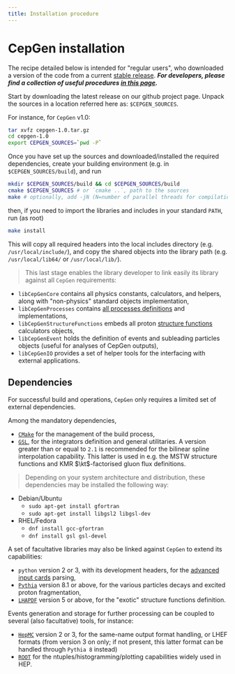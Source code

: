 ```yaml
---
title: Installation procedure
---
```


# CepGen installation

The recipe detailed below is intended for "regular users", who downloaded a version of the code from a current [stable release](https://github.com/cepgen/cepgen/releases).
***For developers, please find a collection of useful procedures [in this page](install-dev).***

Start by downloading the latest release on our github project page.
Unpack the sources in a location referred here as: `$CEPGEN_SOURCES`.

For instance, for `CepGen` v1.0:

```sh
tar xvfz cepgen-1.0.tar.gz
cd cepgen-1.0
export CEPGEN_SOURCES=`pwd -P`
```

Once you have set up the sources and downloaded/installed the required dependencies, create your building environment (e.g. in `$CEPGEN_SOURCES/build`), and run
```sh
mkdir $CEPGEN_SOURCES/build && cd $CEPGEN_SOURCES/build
cmake $CEPGEN_SOURCES # or `cmake ..`, path to the sources
make # optionally, add -jN (N=number of parallel threads for compilation)
```
then, if you need to import the libraries and includes in your standard `PATH`, run (as root)
```sh
make install
```

This will copy all required headers into the local includes directory (e.g. `/usr/local/include/`), and copy the shared objects into the library path (e.g. `/usr/local/lib64/` or `/usr/local/lib/`).

> This last stage enables the library developer to link easily its library against all `CepGen` requirements:
  - `libCepGenCore` contains all physics constants, calculators, and helpers, along with "non-physics" standard objects implementation,
  - `libCepGenProcesses` contains [all processes definitions](/processes) and implementations,
  - `libCepGenStructureFunctions` embeds all proton [structure functions](str-functions) calculators objects,
  - `libCepGenEvent` holds the definition of events and subleading particles objects (useful for analyses of CepGen outputs),
  - `libCepGenIO` provides a set of helper tools for the interfacing with external applications.

## Dependencies

For successful build and operations, `CepGen` only requires a limited set of external dependencies.

Among the mandatory dependencies,
- [`CMake`](https://cmake.org/) for the management of the build process,
- [`GSL`](https://www.gnu.org/software/gsl/), for the integrators definition and general utilitaries.
  A version greater than or equal to `2.1` is recommended for the bilinear spline interpolation capability.
  This latter is used in e.g. the MSTW structure functions and KMR $\kt$-factorised gluon flux definitions.

> Depending on your system architecture and distribution, these dependencies may be installed the following way:
  - Debian/Ubuntu
    - `sudo apt-get install gfortran`
    - `sudo apt-get install libgsl2 libgsl-dev`
  - RHEL/Fedora
    - `dnf install gcc-gfortran`
    - `dnf install gsl gsl-devel`

A set of facultative libraries may also be linked against `CepGen` to extend its capabilities:
- `python` version 2 or 3, with its development headers, for the [advanced input cards](/steering-cards/python) parsing,
- [`Pythia`](http://home.thep.lu.se/Pythia/) version 8.1 or above, for the various particles decays and excited proton fragmentation,
- [`LHAPDF`](https://lhapdf.hepforge.org/) version 5 or above, for the "exotic" structure functions definition.

Events generation and storage for further processing can be coupled to several (also facultative) tools, for instance:
- [`HepMC`](https://hepmc.web.cern.ch/hepmc/) version 2 or 3, for the same-name output format handling, or LHEF formats (from version 3 on only; if not present, this latter format can be handled through `Pythia 8` instead)
- [`ROOT`](https://root.cern.ch/) for the ntuples/histogramming/plotting capabilities widely used in HEP.
